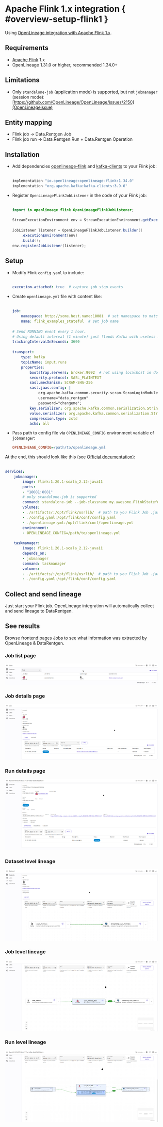 # Apache Flink 1.x integration { #overview-setup-flink1 }

Using [OpenLineage integration with Apache Flink 1.x](https://openlineage.io/docs/integrations/flink/flink1).

## Requirements

- [Apache Flink](https://flink.apache.org/) 1.x
- OpenLineage 1.31.0 or higher, recommended 1.34.0+

## Limitations

- Only `standalone-job` (application mode) is supported, but not `jobmanager` (session mode): [https://github.com/OpenLineage/OpenLineage/issues/2150](OpenLineageissue)

## Entity mapping

- Flink job → Data.Rentgen Job
- Flink job run → Data.Rentgen Run + Data.Rentgen Operation

## Installation

- Add dependencies [openlineage-flink](https://mvnrepository.com/artifact/io.openlineage/openlineage-flink) and [kafka-clients](https://mvnrepository.com/artifact/org.apache.kafka/kafka-clients) to your Flink job:

  ```groovy title="build.gradle"

  implementation "io.openlineage:openlineage-flink:1.34.0"
  implementation "org.apache.kafka:kafka-clients:3.9.0"
  ```

- Register `OpenLineageFlinkJobListener` in the code of your Flink job:

  ```java title="MyFlinkJob.java"

  import io.openlineage.flink.OpenLineageFlinkJobListener;

  StreamExecutionEnvironment env = StreamExecutionEnvironment.getExecutionEnvironment();

  JobListener listener = OpenLineageFlinkJobListener.builder()
      .executionEnvironment(env)
      .build();
  env.registerJobListener(listener);
  ```

## Setup

- Modify Flink `config.yaml` to include:

  ```yaml title="config.yaml"

  execution.attached: true  # capture job stop events
  ```

- Create `openlineage.yml` file with content like:

  ```yaml title="openlineage.yml"

  job:
      namespace: http://some.host.name:18081  # set namespace to match Flink address
      name: flink_examples_stateful  # set job name

  # Send RUNNING event every 1 hour.
  # Using default interval (1 minute) just floods Kafka with useless RUNNING events.
  trackingIntervalInSeconds: 3600

  transport:
      type: kafka
      topicName: input.runs
      properties:
          bootstrap.servers: broker:9092  # not using localhost in docker
          security.protocol: SASL_PLAINTEXT
          sasl.mechanism: SCRAM-SHA-256
          sasl.jaas.config: |
              org.apache.kafka.common.security.scram.ScramLoginModule required
              username="data_rentgen"
              password="changeme";
          key.serializer: org.apache.kafka.common.serialization.StringSerializer
          value.serializer: org.apache.kafka.common.serialization.StringSerializer
          compression.type: zstd
          acks: all
  ```

- Pass path to config file via `OPENLINEAGE_CONFIG` environment variable of `jobmanager`:

  ```ini
  OPENLINEAGE_CONFIG=/path/to/openlineage.yml
  ```

At the end, this should look like this (see [Official documentation](https://nightlies.apache.org/flink/flink-docs-release-1.20/docs/deployment/resource-providers/standalone/docker/)):

```yaml title="docker-compose.yml"

services:
    jobmanager:
        image: flink:1.20.1-scala_2.12-java11
        ports:
        - "18081:8081"
        # only standalone-job is supported
        command: standalone-job --job-classname my.awesome.FlinkStatefulApplication
        volumes:
        - ./artifacts/:/opt/flink/usrlib/  # path to you Flink Job .jar files
        - ./config.yaml:/opt/flink/conf/config.yaml
        - ./openlineage.yml:/opt/flink/conf/openlineage.yml
        environment:
        - OPENLINEAGE_CONFIG=/path/to/openlineage.yml

    taskmanager:
        image: flink:1.20.1-scala_2.12-java11
        depends_on:
        - jobmanager
        command: taskmanager
        volumes:
        - ./artifacts/:/opt/flink/usrlib/  # path to you Flink Job .jar files
        - ./config.yaml:/opt/flink/conf/config.yaml
```

## Collect and send lineage

Just start your Flink job. OpenLineage integration will automatically collect and send lineage to DataRentgen.

## See results

Browse frontend pages [Jobs](http://localhost:3000/jobs) to see what information was extracted by OpenLineage & DataRentgen.

### Job list page

![job list](job_list.png)

### Job details page

![job details](job_details.png)

### Run details page

![run details](run_details.png)

### Dataset level lineage

![dataset lineage](dataset_lineage.png)

### Job level lineage

![job lineage](job_lineage.png)

### Run level lineage

![run lineage](run_lineage.png)
